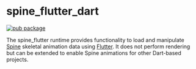 # spine_flutter_dart

[![pub package](https://img.shields.io/pub/v/spine_flutter_dart.svg)](https://pub.dev/packages/spine_flutter_dart)

The spine_flutter runtime provides functionality to load and manipulate [Spine](https://esotericsoftware.com) skeletal animation data using [Flutter](https://flutter.io/). It does not perform rendering but can be extended to enable Spine animations for other Dart-based projects.
